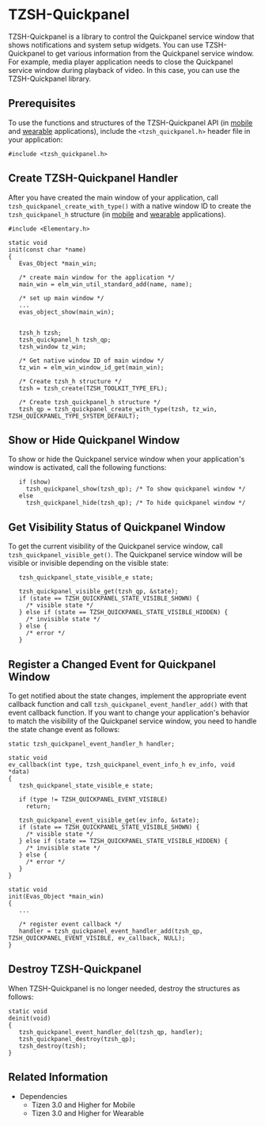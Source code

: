 # TZSH-Quickpanel

TZSH-Quickpanel is a library to control the Quickpanel service window that shows notifications and system setup widgets. You can use TZSH-Quickpanel to get various information from the Quickpanel service window.
For example, media player application needs to close the Quickpanel service window during playback of video. In this case, you can use the TZSH-Quickpanel library.

## Prerequisites

To use the functions and structures of the TZSH-Quickpanel API (in [mobile](../../../api/mobile/latest/group__TIZEN__WS__SHELL__QUICKPANEL__MODULE.html) and [wearable](../../../api/wearable/latest/group__TIZEN__WS__SHELL__QUICKPANEL__MODULE.html) applications), include the `<tzsh_quickpanel.h>` header file in your application:

```
#include <tzsh_quickpanel.h>
```

## Create TZSH-Quickpanel Handler
After you have created the main window of your application, call `tzsh_quickpanel_create_with_type()` with a native window ID to create the `tzsh_quickpanel_h` structure (in [mobile](../../../api/mobile/latest/group__TIZEN__WS__SHELL__QUICKPANEL__MODULE.html#gaaa00e8e25b43c9538ca188bc43bdb3ac) and [wearable](../../../api/wearable/latest/group__TIZEN__WS__SHELL__QUICKPANEL__MODULE.html#gaaa00e8e25b43c9538ca188bc43bdb3ac) applications).

```
#include <Elementary.h>

static void
init(const char *name)
{
   Evas_Object *main_win;

   /* create main window for the application */
   main_win = elm_win_util_standard_add(name, name);

   /* set up main window */
   ...
   evas_object_show(main_win);


   tzsh_h tzsh;
   tzsh_quickpanel_h tzsh_qp;
   tzsh_window tz_win;

   /* Get native window ID of main window */
   tz_win = elm_win_window_id_get(main_win);

   /* Create tzsh_h structure */
   tzsh = tzsh_create(TZSH_TOOLKIT_TYPE_EFL);

   /* Create tzsh_quickpanel_h structure */
   tzsh_qp = tzsh_quickpanel_create_with_type(tzsh, tz_win, TZSH_QUICKPANEL_TYPE_SYSTEM_DEFAULT);
```

## Show or Hide Quickpanel Window

To show or hide the Quickpanel service window when your application's window is activated, call the following functions:

```
   if (show)
     tzsh_quickpanel_show(tzsh_qp); /* To show quickpanel window */
   else
     tzsh_quickpanel_hide(tzsh_qp); /* To hide quickpanel window */
```

## Get Visibility Status of Quickpanel Window
To get the current visibility of the Quickpanel service window, call `tzsh_quickpanel_visible_get()`. The Quickpanel service window will be visible or invisible depending on the visible state:

```
   tzsh_quickpanel_state_visible_e state;

   tzsh_quickpanel_visible_get(tzsh_qp, &state);
   if (state == TZSH_QUICKPANEL_STATE_VISIBLE_SHOWN) {
     /* visible state */
   } else if (state == TZSH_QUICKPANEL_STATE_VISIBLE_HIDDEN) {
     /* invisible state */
   } else {
     /* error */
   }

```

## Register a Changed Event for Quickpanel Window
To get notified about the state changes, implement the appropriate event callback function and call `tzsh_quickpanel_event_handler_add()` with that event callback function. If you want to change your application's behavior to match the visibility of the Quickpanel service window, you need to handle the state change event as follows:

```
static tzsh_quickpanel_event_handler_h handler;

static void
ev_callback(int type, tzsh_quickpanel_event_info_h ev_info, void *data)
{
   tzsh_quickpanel_state_visible_e state;

   if (type != TZSH_QUICKPANEL_EVENT_VISIBLE)
     return;

   tzsh_quickpanel_event_visible_get(ev_info, &state);
   if (state == TZSH_QUICKPANEL_STATE_VISIBLE_SHOWN) {
     /* visible state */
   } else if (state == TZSH_QUICKPANEL_STATE_VISIBLE_HIDDEN) {
     /* invisible state */
   } else {
     /* error */
   }
}

static void
init(Evas_Object *main_win)
{
   ...

   /* register event callback */
   handler = tzsh_quickpanel_event_handler_add(tzsh_qp, TZSH_QUICKPANEL_EVENT_VISIBLE, ev_callback, NULL);
}
```

## Destroy TZSH-Quickpanel
When TZSH-Quickpanel is no longer needed, destroy the structures as follows:

```
static void
deinit(void)
{
   tzsh_quickpanel_event_handler_del(tzsh_qp, handler);
   tzsh_quickpanel_destroy(tzsh_qp);
   tzsh_destroy(tzsh);
}
```

## Related Information
- Dependencies
  - Tizen 3.0 and Higher for Mobile
  - Tizen 3.0 and Higher for Wearable
